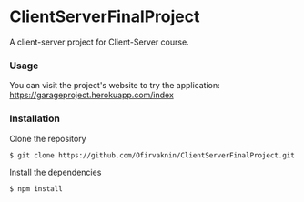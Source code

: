 # ClientServerFinalProject

A client-server project for Client-Server course.

### Usage
You can visit the project's website to try the application:
https://garageproject.herokuapp.com/index


### Installation

Clone the repository

```sh
$ git clone https://github.com/Ofirvaknin/ClientServerFinalProject.git
```

Install the dependencies

```sh
$ npm install
```

